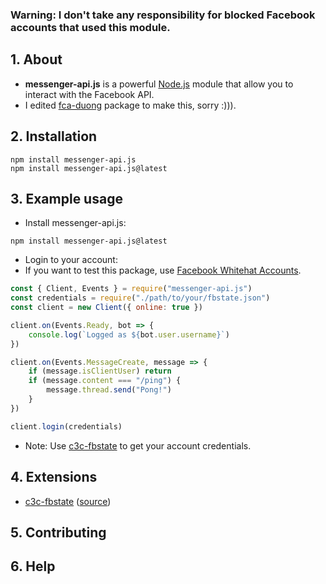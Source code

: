 ### <strong>Warning: I don't take any responsibility for blocked Facebook accounts that used this module.</strong>

## 1. About

- **messenger-api.js** is a powerful [Node.js](https://nodejs.org/) module that allow you to interact with the Facebook API.
- I edited [fca-duong](https://npmjs.com/package/fca-duong) package to make this, sorry :))).

## 2. Installation

```sh-session
npm install messenger-api.js
npm install messenger-api.js@latest
```

## 3. Example usage

- Install messenger-api.js:

```sh-session 
npm install messenger-api.js@latest
```
- Login to your account:
- If you want to test this package, use [Facebook Whitehat Accounts](https://www.facebook.com/whitehat/accounts/).
```js
const { Client, Events } = require("messenger-api.js")
const credentials = require("./path/to/your/fbstate.json")
const client = new Client({ online: true })

client.on(Events.Ready, bot => {
    console.log(`Logged as ${bot.user.username}`)
})

client.on(Events.MessageCreate, message => {
    if (message.isClientUser) return
    if (message.content === "/ping") {
        message.thread.send("Pong!")
    }
})

client.login(credentials)
```
- Note: Use [c3c-fbstate](https://github.com/c3cbot/c3c-fbstate) to get your account credentials.

## 4. Extensions
- [c3c-fbstate](https://github.com/c3cbot/c3c-fbstate) ([source](https://github.com/c3cbot/c3c-fbstate))

## 5. Contributing

## 6. Help
